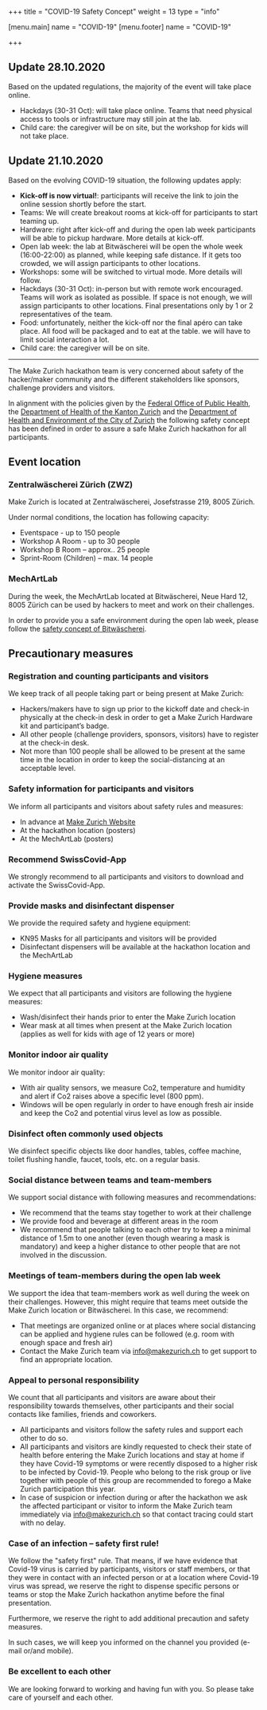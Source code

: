 +++
title = "COVID-19 Safety Concept"
weight = 13
type = "info"

[menu.main]
name = "COVID-19"
[menu.footer]
name = "COVID-19"

+++

## Update 28.10.2020

Based on the updated regulations, the majority of the event will take place online.

* Hackdays (30-31 Oct): will take place online. Teams that need physical access to tools or infrastructure may still join at the lab.
* Child care: the caregiver will be on site, but the workshop for kids will not take place.

## Update 21.10.2020

Based on the evolving COVID-19 situation, the following updates apply:

* **Kick-off is now virtual!**: participants will receive the link to join the online session shortly before the start.
* Teams: We will create breakout rooms at kick-off for participants to start teaming up.
* Hardware: right after kick-off and during the open lab week participants will be able to pickup hardware. More details at kick-off.
* Open lab week: the lab at Bitwäscherei will be open the whole week (16:00-22:00) as planned, while keeping safe distance. If it gets too crowded, we will assign participants to other locations.
* Workshops: some will be switched to virtual mode. More details will follow.
* Hackdays (30-31 Oct): in-person but with remote work encouraged. Teams will work as isolated as possible. If space is not enough, we will assign participants to other locations. Final presentations only by 1 or 2 representatives of the team.
* Food: unfortunately, neither the kick-off nor the final apéro can take place. All food will be packaged and to eat at the table. we will have to limit social interaction a lot.
* Child care: the caregiver will be on site.

---

The Make Zurich hackathon team is very concerned about safety of the hacker/maker community and the different stakeholders like sponsors, challenge providers and visitors.

In alignment with the policies given by the [Federal Office of Public Health](https://www.bag.admin.ch/bag/en/home/krankheiten/ausbrueche-epidemien-pandemien/aktuelle-ausbrueche-epidemien/novel-cov.html), the [Department of Health of the Kanton Zurich](https://www.zh.ch/de/gesundheit/coronavirus.html) and the [Department of Health and Environment of the City of Zurich](https://www.stadt-zuerich.ch/gud/de/index/gesundheitsversorgung/public-health/coronavirus-sars-cov-2.html) the following safety concept has been defined in order to assure a safe Make Zurich hackathon for all participants.


<!--more-->

## Event location

### Zentralwäscherei Zürich (ZWZ)

Make Zurich is located at Zentralwäscherei, Josefstrasse 219, 8005 Zürich.

Under normal conditions, the location has following capacity:

* Eventspace - up to 150 people
* Workshop A Room - up to 30 people
* Workshop B Room – approx.. 25 people
* Sprint-Room (Children) – max. 14 people

### MechArtLab

During the week, the MechArtLab located at Bitwäscherei, Neue Hard 12, 8005 Zürich can be used by hackers to meet and work on their challenges.

In order to provide you a safe environment during the open lab week, please follow the [safety concept of Bitwäscherei](https://wiki.sgmk-ssam.ch/images/e/ef/Bitwaescherei_Schutzkonzept_okt2020.pdf).

## Precautionary measures

### Registration and counting participants and visitors

We keep track of all people taking part or being present at Make Zurich:

* Hackers/makers have to sign up prior to the kickoff date and check-in physically at the check-in desk in order to get a Make Zurich Hardware kit and participant’s badge.
* All other people (challenge providers, sponsors, visitors) have to register at the check-in desk.
* Not more than 100 people shall be allowed to be present at the same time in the location in order to keep the social-distancing at an acceptable level.

### Safety information for participants and visitors

We inform all participants and visitors about safety rules and measures:

* In advance at [Make Zurich Website](https://www.makezurich.ch)
* At the hackathon location (posters)
* At the MechArtLab (posters)

### Recommend SwissCovid-App

We strongly recommend to all participants and visitors to download and activate the SwissCovid-App.

### Provide masks and disinfectant dispenser

We provide the required safety and hygiene equipment:

* KN95 Masks for all participants and visitors will be provided
* Disinfectant dispensers will be available at the hackathon location and the MechArtLab

### Hygiene measures

We expect that all participants and visitors are following the hygiene measures:

* Wash/disinfect their hands prior to enter the Make Zurich location
* Wear mask at all times when present at the Make Zurich location (applies as well for kids with age of 12 years or more)

### Monitor indoor air quality

We monitor indoor air quality:

* With air quality sensors, we measure Co2, temperature and humidity and alert if Co2 raises above a specific level (800 ppm).
* Windows will be open regularly in order to have enough fresh air inside and keep the Co2 and potential virus level as low as possible.

### Disinfect often commonly used objects

We disinfect specific objects like door handles, tables, coffee machine, toilet flushing handle, faucet, tools, etc. on a regular basis.

### Social distance between teams and team-members

We support social distance with following measures and recommendations:

* We recommend that the teams stay together to work at their challenge
* We provide food and beverage at different areas in the room
* We recommend that people talking to each other try to keep a minimal distance of 1.5m to one another (even though wearing a mask is mandatory) and keep a higher distance to other people that are not involved in the discussion.

### Meetings of team-members during the open lab week

We support the idea that team-members work as well during the week on their challenges. However, this might require that teams meet outside the Make Zurich location or Bitwäscherei. In this case, we recommend:

* That meetings are organized online or at places where social distancing can be applied and hygiene rules can be followed (e.g. room with enough space and fresh air)
* Contact the Make Zurich team via [info@makezurich.ch](mailto:info@makezurich.ch) to get support to find an appropriate location.

### Appeal to personal responsibility

We count that all participants and visitors are aware about their responsibility towards themselves, other participants and their social contacts like families, friends and coworkers.

* All participants and visitors follow the safety rules and support each other to do so.
* All participants and visitors are kindly requested to check their state of health before entering the Make Zurich locations and stay at home if they have Covid-19 symptoms or were recently disposed to a higher risk to be infected by Covid-19.
People who belong to the risk group or live together with people of this group are recommended to forego a Make Zurich participation this year.
* In case of suspicion or infection during or after the hackathon we ask the affected participant or visitor to inform the Make Zurich team immediately via [info@makezurich.ch](mailto:info@makezurich.ch) so that contact tracing could start with no delay.

### Case of an infection – safety first rule!

We follow the "safety first" rule. That means, if we have evidence that Covid-19 virus is carried by participants, visitors or staff members, or that they were in contact with an infected person or at a location where Covid-19 virus was spread, we reserve the right to dispense specific persons or teams or stop the Make Zurich hackathon anytime before the final presentation.

Furthermore, we reserve the right to add additional precaution and safety measures.

In such cases, we will keep you informed on the channel you provided (e-mail or/and mobile).

### Be excellent to each other

We are looking forward to working and having fun with you. So please take care of yourself and each other.
